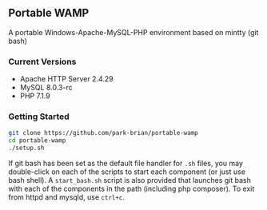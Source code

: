 ## Portable WAMP
A portable Windows-Apache-MySQL-PHP environment based on mintty (git bash)

### Current Versions
 - Apache HTTP Server 2.4.29
 - MySQL 8.0.3-rc
 - PHP 7.1.9

### Getting Started
```sh
git clone https://github.com/park-brian/portable-wamp
cd portable-wamp
./setup.sh
```

If git bash has been set as the default file handler for `.sh` files, you may double-click on each of the scripts to start each component (or just use bash shell). A `start_bash.sh` script is also provided that launches git bash with each of the components in the path (including php composer). To exit from httpd and mysqld, use `ctrl+c`. 
